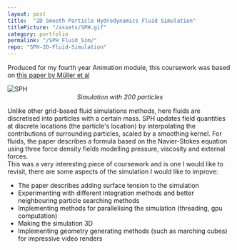 ```yaml
---
layout: post
title:  "2D Smooth Particle Hydrodynamics Fluid Simulation"
titlePicture: "/assets/SPH.gif"
category: portfolio
permalink: "/SPH_Fluid_Sim/"
repo: "SPH-2D-Fluid-Simulation"
---
```


<!--end-excerpt-->

Produced for my fourth year Animation module, this coursework was based on [this paper by Müller et al][document]

![SPH]({{site.url}}/assets/SPH.gif)
<p style="text-align:center; margin-top:-13px">
<em>Simulation with 200 particles</em>
</p>

Unlike other grid-based fluid simulations methods, here fluids are discretised into particles with a certain mass. SPH updates field quantities at discrete locations (the particle's location) by interpolating the contributions of surrounding particles, scaled by a smoothing kernel. For fluids, the paper describes a formula based on the Navier-Stokes equation using three force density fields modelling pressure, viscosity and external forces.\
This was a very interesting piece of coursework and is one I would like to revisit, there are some aspects of the simulation I would like to improve:
- The  paper describes adding surface tension to the simulation
- Experimenting with different integration methods and better neighbouring particle searching methods
- Implementing methods for parallelising the simulation (threading, gpu computation)
- Making the simulation 3D
- Implementing geometry generating methods (such as marching cubes) for impressive video renders

[document]: {{site.url}}/documents/ParticleBasedFluidSimulation.pdf 